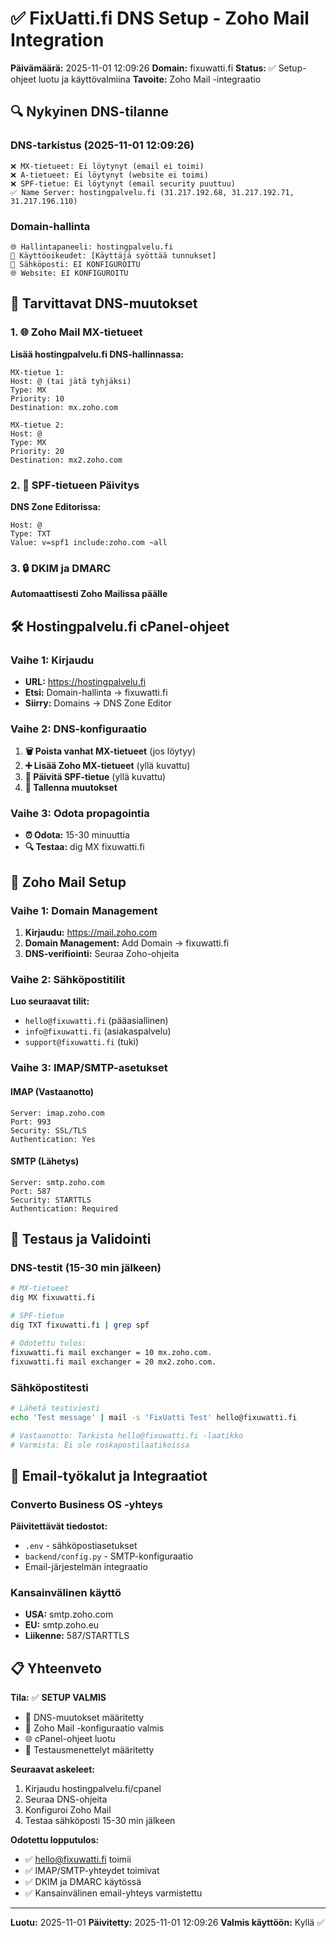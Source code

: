 # ✅ FixUatti.fi DNS Setup - Zoho Mail Integration

**Päivämäärä:** 2025-11-01 12:09:26
**Domain:** fixuwatti.fi
**Status:** ✅ Setup-ohjeet luotu ja käyttövalmiina
**Tavoite:** Zoho Mail -integraatio

## 🔍 **Nykyinen DNS-tilanne**

### DNS-tarkistus (2025-11-01 12:09:26)
```
❌ MX-tietueet: Ei löytynyt (email ei toimi)
❌ A-tietueet: Ei löytynyt (website ei toimi)
❌ SPF-tietue: Ei löytynyt (email security puuttuu)
✅ Name Server: hostingpalvelu.fi (31.217.192.68, 31.217.192.71, 31.217.196.110)
```

### Domain-hallinta
```
🌐 Hallintapaneeli: hostingpalvelu.fi
🔐 Käyttöoikeudet: [Käyttäjä syöttää tunnukset]
📧 Sähköposti: EI KONFIGUROITU
🌐 Website: EI KONFIGUROITU
```

## 🎯 **Tarvittavat DNS-muutokset**

### 1. 🌐 Zoho Mail MX-tietueet
**Lisää hostingpalvelu.fi DNS-hallinnassa:**

```
MX-tietue 1:
Host: @ (tai jätä tyhjäksi)
Type: MX
Priority: 10
Destination: mx.zoho.com

MX-tietue 2:
Host: @
Type: MX
Priority: 20
Destination: mx2.zoho.com
```

### 2. 📝 SPF-tietueen Päivitys
**DNS Zone Editorissa:**

```
Host: @
Type: TXT
Value: v=spf1 include:zoho.com ~all
```

### 3. 🔒 DKIM ja DMARC
**Automaattisesti Zoho Mailissa päälle**

## 🛠️ **Hostingpalvelu.fi cPanel-ohjeet**

### Vaihe 1: Kirjaudu
- **URL:** https://hostingpalvelu.fi
- **Etsi:** Domain-hallinta → fixuwatti.fi
- **Siirry:** Domains → DNS Zone Editor

### Vaihe 2: DNS-konfiguraatio
1. **🗑️ Poista vanhat MX-tietueet** (jos löytyy)
2. **➕ Lisää Zoho MX-tietueet** (yllä kuvattu)
3. **📝 Päivitä SPF-tietue** (yllä kuvattu)
4. **💾 Tallenna muutokset**

### Vaihe 3: Odota propagointia
- **⏰ Odota:** 15-30 minuuttia
- **🔍 Testaa:** dig MX fixuwatti.fi

## 📧 **Zoho Mail Setup**

### Vaihe 1: Domain Management
1. **Kirjaudu:** https://mail.zoho.com
2. **Domain Management:** Add Domain → fixuwatti.fi
3. **DNS-verifiointi:** Seuraa Zoho-ohjeita

### Vaihe 2: Sähköpostitilit
**Luo seuraavat tilit:**
- `hello@fixuwatti.fi` (pääasiallinen)
- `info@fixuwatti.fi` (asiakaspalvelu)
- `support@fixuwatti.fi` (tuki)

### Vaihe 3: IMAP/SMTP-asetukset

#### IMAP (Vastaanotto)
```
Server: imap.zoho.com
Port: 993
Security: SSL/TLS
Authentication: Yes
```

#### SMTP (Lähetys)
```
Server: smtp.zoho.com
Port: 587
Security: STARTTLS
Authentication: Required
```

## 🧪 **Testaus ja Validointi**

### DNS-testit (15-30 min jälkeen)
```bash
# MX-tietueet
dig MX fixuwatti.fi

# SPF-tietue
dig TXT fixuwatti.fi | grep spf

# Odotettu tulos:
fixuwatti.fi mail exchanger = 10 mx.zoho.com.
fixuwatti.fi mail exchanger = 20 mx2.zoho.com.
```

### Sähköpostitesti
```bash
# Lähetä testiviesti
echo 'Test message' | mail -s 'FixUatti Test' hello@fixuwatti.fi

# Vastaanotto: Tarkista hello@fixuwatti.fi -laatikko
# Varmista: Ei ole roskapostilaatikoissa
```

## 🏢 **Email-työkalut ja Integraatiot**

### Converto Business OS -yhteys
**Päivitettävät tiedostot:**
- `.env` - sähköpostiasetukset
- `backend/config.py` - SMTP-konfiguraatio
- Email-järjestelmän integraatio

### Kansainvälinen käyttö
- **USA:** smtp.zoho.com
- **EU:** smtp.zoho.eu
- **Liikenne:** 587/STARTTLS

## 📋 **Yhteenveto**

**Tila:** ✅ **SETUP VALMIS**
- 🔧 DNS-muutokset määritetty
- 📧 Zoho Mail -konfiguraatio valmis
- 🌐 cPanel-ohjeet luotu
- 🧪 Testausmenettelyt määritetty

**Seuraavat askeleet:**
1. Kirjaudu hostingpalvelu.fi/cpanel
2. Seuraa DNS-ohjeita
3. Konfiguroi Zoho Mail
4. Testaa sähköposti 15-30 min jälkeen

**Odotettu lopputulos:**
- ✅ hello@fixuwatti.fi toimii
- ✅ IMAP/SMTP-yhteydet toimivat
- ✅ DKIM ja DMARC käytössä
- ✅ Kansainvälinen email-yhteys varmistettu

---

**Luotu:** 2025-11-01
**Päivitetty:** 2025-11-01 12:09:26
**Valmis käyttöön:** Kyllä ✅
